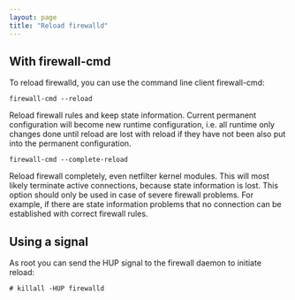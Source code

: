 ```yaml
---
layout: page
title: "Reload firewalld"
---
```


## With firewall-cmd

To reload firewalld, you can use the command line client firewall-cmd:

    firewall-cmd --reload

Reload firewall rules and keep state information. Current permanent configuration will become new runtime configuration, i.e. all runtime only changes done until reload are lost with reload if they have not been also put into the permanent configuration. 

    firewall-cmd --complete-reload

Reload firewall completely, even netfilter kernel modules. This will most likely terminate active connections, because state information is lost. This option should only be used in case of severe firewall problems. For example, if there are state information problems that no connection can be established with correct firewall rules. 

## Using a signal

As root you can send the HUP signal to the firewall daemon to initiate reload:

    # killall -HUP firewalld
